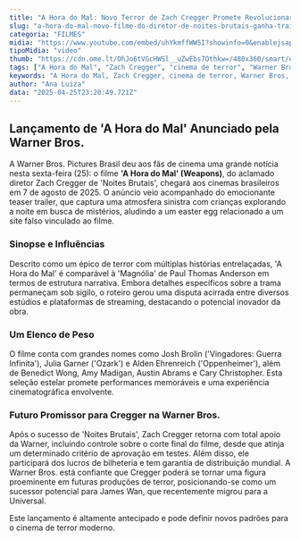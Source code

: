 ```yaml
---
title: "A Hora do Mal: Novo Terror de Zach Cregger Promete Revolucionar o Gênero em 2025"
slug: "a-hora-do-mal-novo-filme-do-diretor-de-noites-brutais-ganha-trailer"
categoria: "FILMES"
midia: "https://www.youtube.com/embed/uhYkmffWW5I?showinfo=0&enablejsapi=1"
tipoMidia: "video"
thumb: "https://cdn.ome.lt/OhJo6tVGcHWSl__uZwEbs7Othkw=/480x360/smart/extras/conteudos/Design_sem_nome_-_2025-04-25T183119.724.png"
tags: ["A Hora do Mal", "Zach Cregger", "cinema de terror", "Warner Bros", "lançamento 2025", "Josh Brolin", "Julia Garner", "Alden Ehrenreich"]
keywords: "A Hora do Mal, Zach Cregger, cinema de terror, Warner Bros, lançamento 2025, Josh Brolin, Julia Garner, Alden Ehrenreich"
author: "Ana Luiza"
data: "2025-04-25T23:20:49.721Z"
---
```


## Lançamento de 'A Hora do Mal' Anunciado pela Warner Bros.

A Warner Bros. Pictures Brasil deu aos fãs de cinema uma grande notícia nesta sexta-feira (25): o filme **'A Hora do Mal' (Weapons)**, do aclamado diretor Zach Cregger de 'Noites Brutais', chegará aos cinemas brasileiros em 7 de agosto de 2025. O anúncio veio acompanhado do emocionante teaser trailer, que captura uma atmosfera sinistra com crianças explorando a noite em busca de mistérios, aludindo a um easter egg relacionado a um site falso vinculado ao filme.

### Sinopse e Influências

Descrito como um épico de terror com múltiplas histórias entrelaçadas, 'A Hora do Mal' é comparável à 'Magnólia' de Paul Thomas Anderson em termos de estrutura narrativa. Embora detalhes específicos sobre a trama permaneçam sob sigilo, o roteiro gerou uma disputa acirrada entre diversos estúdios e plataformas de streaming, destacando o potencial inovador da obra.

### Um Elenco de Peso

O filme conta com grandes nomes como Josh Brolin ('Vingadores: Guerra Infinita'), Julia Garner ('Ozark') e Alden Ehrenreich ('Oppenheimer'), além de Benedict Wong, Amy Madigan, Austin Abrams e Cary Christopher. Esta seleção estelar promete performances memoráveis e uma experiência cinematográfica envolvente.

### Futuro Promissor para Cregger na Warner Bros.

Após o sucesso de 'Noites Brutais', Zach Cregger retorna com total apoio da Warner, incluindo controle sobre o corte final do filme, desde que atinja um determinado critério de aprovação em testes. Além disso, ele participará dos lucros de bilheteria e tem garantia de distribuição mundial. A Warner Bros. está confiante que Cregger poderá se tornar uma figura proeminente em futuras produções de terror, posicionando-se como um sucessor potencial para James Wan, que recentemente migrou para a Universal.

Este lançamento é altamente antecipado e pode definir novos padrões para o cinema de terror moderno.